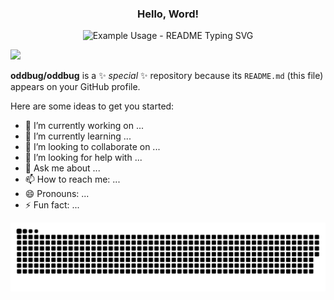 <p align="center">
  <h3 align="center">Hello, Word!</h3>
</p>

<p align="center">
  <img src="https://readme-typing-svg.demolab.com/?lines=但知行好事,莫要问前程!;朝闻道，夕死可矣!;Once enlightened, one can die happily.!&font=Fira%20Code&center=true&width=600&height=50&duration=4000&pause=1000" alt="Example Usage - README Typing SVG">
</p>

![](https://github.com/oddbug/oddbug/blob/static/header_.png)

**oddbug/oddbug** is a ✨ _special_ ✨ repository because its `README.md` (this file) appears on your GitHub profile.

Here are some ideas to get you started:

- 🔭 I’m currently working on ...
- 🌱 I’m currently learning ...
- 👯 I’m looking to collaborate on ...
- 🤔 I’m looking for help with ...
- 💬 Ask me about ...
- 📫 How to reach me: ...
- 😄 Pronouns: ...
- ⚡ Fun fact: ...

![](https://github.com/oddbug/oddbug/blob/output/github-contribution-grid-snake.svg)
